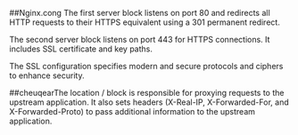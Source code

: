 ##Nginx.cong
The first server block listens on port 80 and redirects all HTTP requests to their HTTPS equivalent using a 301 permanent redirect.

The second server block listens on port 443 for HTTPS connections. It includes SSL certificate and key paths.

The SSL configuration specifies modern and secure protocols and ciphers to enhance security.

##cheuqearThe location / block is responsible for proxying requests to the upstream application. It also sets headers (X-Real-IP, X-Forwarded-For, and X-Forwarded-Proto) to pass additional information to the upstream application.






